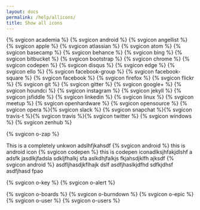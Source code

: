 ```yaml
---
layout: docs
permalink: /help/allicons/
title: Show all icons
---
```


{% svgicon academia %}
{% svgicon android %}
{% svgicon angellist %}
{% svgicon apple %}
{% svgicon atlassian %}
{% svgicon atom %}
{% svgicon basecamp %}
{% svgicon behance %}
{% svgicon bing %}
{% svgicon bitbucket %}
{% svgicon bootstrap %}
{% svgicon chrome %}
{% svgicon codepen %}
{% svgicon disqus %}
{% svgicon edge %}
{% svgicon ello %}
{% svgicon facebook-group %}
{% svgicon facebook-square %}
{% svgicon facebook %}
{% svgicon firefox %}
{% svgicon flickr %}
{% svgicon git %}
{% svgicon gitter %}
{% svgicon google+ %}
{% svgicon houndci %}
{% svgicon instagram %}
{% svgicon jekyll %}
{% svgicon jsfiddle %}
{% svgicon linkedin %}
{% svgicon linux %}
{% svgicon meetup %}
{% svgicon openhardware %}
{% svgicon opensource %}
{% svgicon opera %}{% svgicon slack %}
{% svgicon snapchat %}{% svgicon travis-t %}{% svgicon travis %}{% svgicon twitter %}
{% svgicon windows %}
{% svgicon zenhub %}

{% svgicon o-zap %}

This is a completely unkwon adslhfjkahsdf {% svgicon android %} this is android icon {% svgicon codepen %} this is codepen iconadlksjhfakjdlshf a
adsfk jasdlkjfadsla sdkljfhalkj sfa
aslkdhjfalkjs fkjahsdjklfh ajksdf {% svgicon android %}
asdfljhasdjkflhajk dslf
asdfjhaslkjdfhd
sdfkjdhsf
asdfjhasd
fpao

{% svgicon o-key %}
{% svgicon o-alert %}

{% svgicon o-boards %}
{% svgicon o-burndown %}
{% svgicon o-epic %}
{% svgicon o-user %}
{% svgicon o-users %}
